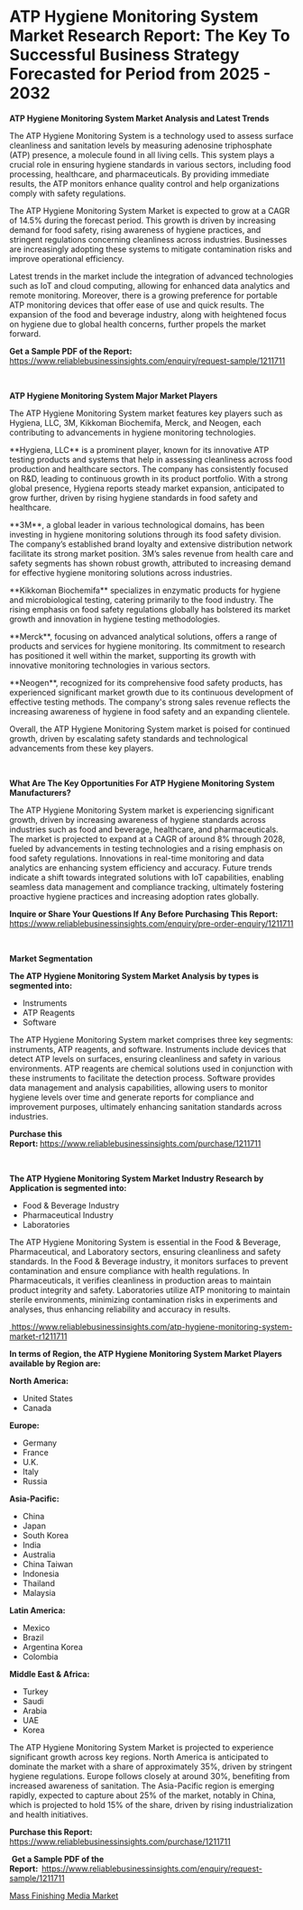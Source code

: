 <p><h1>ATP Hygiene Monitoring System Market Research Report: The Key To Successful Business Strategy Forecasted for Period from 2025 - 2032</h1></p><p><strong>ATP Hygiene Monitoring System Market Analysis and Latest Trends</strong></p>
<p><p>The ATP Hygiene Monitoring System is a technology used to assess surface cleanliness and sanitation levels by measuring adenosine triphosphate (ATP) presence, a molecule found in all living cells. This system plays a crucial role in ensuring hygiene standards in various sectors, including food processing, healthcare, and pharmaceuticals. By providing immediate results, the ATP monitors enhance quality control and help organizations comply with safety regulations.</p><p>The ATP Hygiene Monitoring System Market is expected to grow at a CAGR of 14.5% during the forecast period. This growth is driven by increasing demand for food safety, rising awareness of hygiene practices, and stringent regulations concerning cleanliness across industries. Businesses are increasingly adopting these systems to mitigate contamination risks and improve operational efficiency.</p><p>Latest trends in the market include the integration of advanced technologies such as IoT and cloud computing, allowing for enhanced data analytics and remote monitoring. Moreover, there is a growing preference for portable ATP monitoring devices that offer ease of use and quick results. The expansion of the food and beverage industry, along with heightened focus on hygiene due to global health concerns, further propels the market forward.</p></p>
<p><strong>Get a Sample PDF of the Report:&nbsp;</strong> <a href="https://www.reliablebusinessinsights.com/enquiry/request-sample/1211711?utm_campaign=3455&utm_medium=2&utm_source=Github&utm_content=ia&utm_term=24032025&utm_id=atp-hygiene-monitoring-system">https://www.reliablebusinessinsights.com/enquiry/request-sample/1211711</a></p>
<p>&nbsp;</p>
<p><strong>ATP Hygiene Monitoring System Major Market Players</strong></p>
<p><p>The ATP Hygiene Monitoring System market features key players such as Hygiena, LLC, 3M, Kikkoman Biochemifa, Merck, and Neogen, each contributing to advancements in hygiene monitoring technologies.</p><p>**Hygiena, LLC** is a prominent player, known for its innovative ATP testing products and systems that help in assessing cleanliness across food production and healthcare sectors. The company has consistently focused on R&D, leading to continuous growth in its product portfolio. With a strong global presence, Hygiena reports steady market expansion, anticipated to grow further, driven by rising hygiene standards in food safety and healthcare.</p><p>**3M**, a global leader in various technological domains, has been investing in hygiene monitoring solutions through its food safety division. The company’s established brand loyalty and extensive distribution network facilitate its strong market position. 3M’s sales revenue from health care and safety segments has shown robust growth, attributed to increasing demand for effective hygiene monitoring solutions across industries.</p><p>**Kikkoman Biochemifa** specializes in enzymatic products for hygiene and microbiological testing, catering primarily to the food industry. The rising emphasis on food safety regulations globally has bolstered its market growth and innovation in hygiene testing methodologies.</p><p>**Merck**, focusing on advanced analytical solutions, offers a range of products and services for hygiene monitoring. Its commitment to research has positioned it well within the market, supporting its growth with innovative monitoring technologies in various sectors.</p><p>**Neogen**, recognized for its comprehensive food safety products, has experienced significant market growth due to its continuous development of effective testing methods. The company's strong sales revenue reflects the increasing awareness of hygiene in food safety and an expanding clientele.</p><p>Overall, the ATP Hygiene Monitoring System market is poised for continued growth, driven by escalating safety standards and technological advancements from these key players.</p></p>
<p>&nbsp;</p>
<p><strong>What Are The Key Opportunities For ATP Hygiene Monitoring System Manufacturers?</strong></p>
<p><p>The ATP Hygiene Monitoring System market is experiencing significant growth, driven by increasing awareness of hygiene standards across industries such as food and beverage, healthcare, and pharmaceuticals. The market is projected to expand at a CAGR of around 8% through 2028, fueled by advancements in testing technologies and a rising emphasis on food safety regulations. Innovations in real-time monitoring and data analytics are enhancing system efficiency and accuracy. Future trends indicate a shift towards integrated solutions with IoT capabilities, enabling seamless data management and compliance tracking, ultimately fostering proactive hygiene practices and increasing adoption rates globally.</p></p>
<p><strong>Inquire or Share Your Questions If Any Before Purchasing This Report:</strong> <a href="https://www.reliablebusinessinsights.com/enquiry/pre-order-enquiry/1211711?utm_campaign=3455&utm_medium=2&utm_source=Github&utm_content=ia&utm_term=24032025&utm_id=atp-hygiene-monitoring-system">https://www.reliablebusinessinsights.com/enquiry/pre-order-enquiry/1211711</a></p>
<p>&nbsp;</p>
<p><strong>Market Segmentation</strong></p>
<p><strong>The ATP Hygiene Monitoring System Market Analysis by types is segmented into:</strong></p>
<p><ul><li>Instruments</li><li>ATP Reagents</li><li>Software</li></ul></p>
<p><p>The ATP Hygiene Monitoring System market comprises three key segments: instruments, ATP reagents, and software. Instruments include devices that detect ATP levels on surfaces, ensuring cleanliness and safety in various environments. ATP reagents are chemical solutions used in conjunction with these instruments to facilitate the detection process. Software provides data management and analysis capabilities, allowing users to monitor hygiene levels over time and generate reports for compliance and improvement purposes, ultimately enhancing sanitation standards across industries.</p></p>
<p><strong>Purchase this Report:&nbsp;</strong><a href="https://www.reliablebusinessinsights.com/purchase/1211711?utm_campaign=3455&utm_medium=2&utm_source=Github&utm_content=ia&utm_term=24032025&utm_id=atp-hygiene-monitoring-system">https://www.reliablebusinessinsights.com/purchase/1211711</a></p>
<p>&nbsp;</p>
<p><strong>The ATP Hygiene Monitoring System Market Industry Research by Application is segmented into:</strong></p>
<p><ul><li>Food & Beverage Industry</li><li>Pharmaceutical Industry</li><li>Laboratories</li></ul></p>
<p><p>The ATP Hygiene Monitoring System is essential in the Food & Beverage, Pharmaceutical, and Laboratory sectors, ensuring cleanliness and safety standards. In the Food & Beverage industry, it monitors surfaces to prevent contamination and ensure compliance with health regulations. In Pharmaceuticals, it verifies cleanliness in production areas to maintain product integrity and safety. Laboratories utilize ATP monitoring to maintain sterile environments, minimizing contamination risks in experiments and analyses, thus enhancing reliability and accuracy in results.</p></p>
<p><a href="https://www.reliablebusinessinsights.com/atp-hygiene-monitoring-system-market-r1211711?utm_campaign=3455&utm_medium=2&utm_source=Github&utm_content=ia&utm_term=24032025&utm_id=atp-hygiene-monitoring-system">&nbsp;https://www.reliablebusinessinsights.com/atp-hygiene-monitoring-system-market-r1211711</a></p>
<p><strong>In terms of Region, the ATP Hygiene Monitoring System Market Players available by Region are:</strong></p>
<p>
    <p> <strong> North America: </strong>
        <ul>
            <li>United States</li>
            <li>Canada</li>
        </ul>
        </p> 
    <p> <strong> Europe: </strong>
        <ul>
            <li>Germany</li>
            <li>France</li>
            <li>U.K.</li>
            <li>Italy</li>
            <li>Russia</li>
        </ul>
        </p> 
    <p> <strong> Asia-Pacific: </strong>
        <ul>
            <li>China</li>
            <li>Japan</li>
            <li>South Korea</li>
            <li>India</li>
            <li>Australia</li>
            <li>China Taiwan</li>
            <li>Indonesia</li>
            <li>Thailand</li>
            <li>Malaysia</li>
        </ul>
        </p> 
    <p> <strong> Latin America: </strong>
        <ul>
            <li>Mexico</li>
            <li>Brazil</li>
            <li>Argentina Korea</li>
            <li>Colombia</li>
        </ul>
        </p> 
    <p> <strong> Middle East & Africa: </strong>
        <ul>
            <li>Turkey</li>
            <li>Saudi</li>
            <li>Arabia</li>
            <li>UAE</li>
            <li>Korea</li>
        </ul>
    </p>
    </p>
<p><p>The ATP Hygiene Monitoring System Market is projected to experience significant growth across key regions. North America is anticipated to dominate the market with a share of approximately 35%, driven by stringent hygiene regulations. Europe follows closely at around 30%, benefiting from increased awareness of sanitation. The Asia-Pacific region is emerging rapidly, expected to capture about 25% of the market, notably in China, which is projected to hold 15% of the share, driven by rising industrialization and health initiatives.</p></p>
<p><strong>Purchase this Report: </strong><a href="https://www.reliablebusinessinsights.com/purchase/1211711?utm_campaign=3455&utm_medium=2&utm_source=Github&utm_content=ia&utm_term=24032025&utm_id=atp-hygiene-monitoring-system">https://www.reliablebusinessinsights.com/purchase/1211711</a></p>
<p>&nbsp;<strong>Get a Sample PDF of the Report:&nbsp;&nbsp;</strong><a href="https://www.reliablebusinessinsights.com/enquiry/request-sample/1211711?utm_campaign=3455&utm_medium=2&utm_source=Github&utm_content=ia&utm_term=24032025&utm_id=atp-hygiene-monitoring-system">https://www.reliablebusinessinsights.com/enquiry/request-sample/1211711</a></p>
<p><strong></strong></p>
<p><p><a href="https://github.com/efialiurca/Market-Research-Report-List-1/blob/main/mass-finishing-media-market.md?utm_campaign=3455&utm_medium=2&utm_source=Github&utm_content=ia&utm_term=24032025&utm_id=atp-hygiene-monitoring-system">Mass Finishing Media Market</a></p></p>